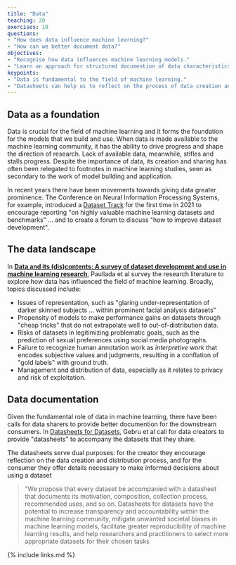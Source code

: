 ```yaml
---
title: "Data"
teaching: 20
exercises: 10
questions:
- "How does data influence machine learning?"
- "How can we better document data?"
objectives:
- "Recognise how data influences machine learning models."
- "Learn an approach for structured documention of data characteristics."
keypoints:
- "Data is fundamental to the field of machine learning."
- "Datasheets can help us to reflect on the process of data creation and distribution."
---
```


## Data as a foundation

<!--
Should cover data representativeness: https://www.nature.com/articles/s41746-021-00549-7

TODO: briefly mention the SSI work on FAIR etc.
-->

Data is crucial for the field of machine learning and it forms the foundation for the models that we build and use. When data is made available to the machine learning community, it has the ability to drive progress and shape the direction of research. Lack of available data, meanwhile, stifles and stalls progress. Despite the importance of data, its creation and sharing has often been relegated to footnotes in machine learning studies, seen as secondary to the work of model building and application.

In recent years there have been movements towards giving data greater prominence. The Conference on Neural Information Processing Systems, for example, introduced a [Dataset Track](https://neuripsconf.medium.com/announcing-the-neurips-2021-datasets-and-benchmarks-track-644e27c1e66c) for the first time in 2021 to encourage reporting "on highly valuable machine learning datasets and benchmarks" ... and to create a forum to discuss "how to improve dataset development".

## The data landscape

In **[Data and its (dis)contents: A survey of dataset development and use in machine learning research](https://arxiv.org/pdf/2012.05345.pdf)**, Paullada et al survey the research literature to explore how data has influenced the field of machine learning. Broadly, topics discussed include:

- Issues of representation, such as "glaring under-representation of darker skinned subjects ... within prominent facial analysis datasets"
- Propensity of models to make performance gains on datasets through "cheap tricks" that do not extrapolate well to out-of-distribution data.
- Risks of datasets in legitimizing problematic goals, such as the prediction of sexual preferences using social media photographs.
- Failure to recognize human annotation work as *interpretive work* that encodes subjective values and judgments, resulting in a conflation of "gold labels" with ground truth.
- Management and distribution of data, especially as it relates to privacy and risk of exploitation.

<!--  
Task: read section X and answer questions.
-->

## Data documentation

Given the fundamental role of data in machine learning, there have been calls for data sharers to provide better documention for the downstream consumers. In [Datasheets for Datasets](https://arxiv.org/pdf/1803.09010.pdf), Gebru et al call for data creators to provide "datasheets" to accompany the datasets that they share. 

The datasheets serve dual purposes: for the creator they encourage reflection on the data creation and distribution process, and for the consumer they offer details necessary to make informed decisions about using a dataset

> "We propose that every dataset be accompanied with a datasheet that documents its motivation, composition, collection process, recommended uses, and so on. Datasheets for datasets have the potential to increase transparency and accountability within the machine learning community, mitigate unwanted societal biases in machine learning models, facilitate greater reproducibility of machine learning results, and help researchers and practitioners to select more appropriate datasets for their chosen tasks

<!--  
Task: read section X and answer questions.
-->

{% include links.md %}